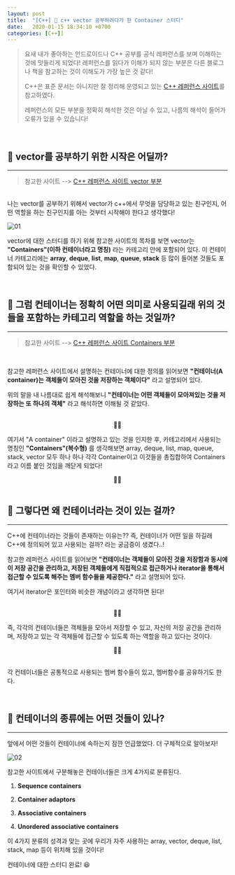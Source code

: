 ```yaml
---
layout: post
title:  "[C++] 🔮 c++ vector 공부하려다가 한 Container 스터디"
date:   2020-01-15 18:34:10 +0700
categories: [C++]]
---
```


> 요새 내가 좋아하는 안드로이드나 C++ 공부를 공식 레퍼런스를 보며 이해하는 것에 맛들리게 되었다! 레퍼런스를 읽다가 이해가 되지 않는 부분은 다른 블로그나 책을 참고하는 것이 이해도가 가장 높은 것 같다!
>
> C++은 표준 문서는 아니지만 잘 정리해 운영되고 있는 [C++ 레퍼런스 사이트](http://www.cplusplus.com/)를 참고하였다.
>
> 레퍼런스의 모든 부분을 정확히 해석한 것은 아닐 수 있고, 나름의 해석이 들어가 오류가 있을 수 있습니다!

<br>

## 🔮 __vector를 공부하기 위한 시작은 어딜까?__
---

> 참고한 사이트 --> [C++ 레퍼런스 사이트 vector 부분](http://www.cplusplus.com/reference/vector/) 

<br>
나는 vector를 공부하기 위해서 vector가 c++에서 무엇을 담당하고 있는 친구인지, 어떤 역할을 하는 친구인지를 아는 것부터 시작해야 한다고 생각했다! 

![01](https://user-images.githubusercontent.com/31889335/72350935-b434db00-3722-11ea-92f2-8f66671a039b.PNG)

vector에 대한 스터디를 하기 위해 참고한 사이트의 목차를 보면 vector는 __"Containers"(이하 컨테이너라고 명칭)__ 라는 카테고리 안에 포함되어 있다. 이 컨테이너 카테고리에는 __array__, __deque__, __list__, __map__, __queue__, __stack__ 등 많이 들어본 것들도 포함되어 있는 것을 확인할 수 있었다. 

<br>


## 🔮 __그럼 컨테이너는 정확히 어떤 의미로 사용되길래 위의 것들을 포함하는 카테고리 역할을 하는 것일까?__
---

> 참고한 사이트 --> [C++ 레퍼런스 사이트 Containers 부분](http://www.cplusplus.com/reference/stl/)

<br>

참고한 레퍼런스 사이트에서 설명하는 컨테이너에 대한 정의를 읽어보면 __"컨테이너(A container)는 객체들이 모아진 것을 저장하는 객체이다"__ 라고 설명되어 있다. 

위의 말을 내 나름대로 쉽게 해석해보니 __"컨테이너는 어떤 객체들이 모아져있는 것을 저장하는 또 하나의 객체"__ 라고 해석하면 이해될 것 같았다. 

<br>

<center>🙌🙌</center>

여기서 "A container" 이라고 설명하고 있는 것을 인지한 후, 카테고리에서 사용되는 명칭인 __"Containers"(복수형)__ 를 생각해보면 array, deque, list, map, queue, stack, vector 모두 하나 하나 각각 Container이고 이것들을 총집합하여 Containers 라고 이름 붙인 것임을 깨닫게 되었다! 

<center>🙌🙌</center>

<br>

## 🔮 __그렇다면 왜 컨테이너라는 것이 있는 걸까?__
---

C++에 컨테이너라는 것들이 존재하는 이유는?? 즉, 컨테이너가 어떤 일을 하길래 C++에 정의되어 있고 사용되는 걸까? 라는 궁금증이 생겼다..!

참고한 레퍼런스 사이트를 읽어보면 __"컨테이너는 객체들이 모아진 것을 저장함과 동시에 이 저장 공간을 관리하고, 저장된 객체들에게 직접적으로 접근하거나 iterator을 통해서 접근할 수 있도록 해주는 멤버 함수들을 제공한다."__ 라고 설명되어 있다.

여기서 iterator은 포인터와 비슷한 개념이라고 생각하면 된다!

<br>

<center>🙌🙌</center>

즉, 각각의 컨테이너들은 객체들을 모아서 저장할 수 있고, 자신의 저장 공간을 관리하며, 저장하고 있는 각 객체들에 접근할 수 있도록 하는 역할을 하고 있다는 것이다.

<center>🙌🙌</center>

<br>

각 컨테이너들은 공통적으로 사용되는 멤버 함수들이 있고, 멤버함수를 공유하기도 한다.

<br>

## 🔮 __컨테이너의 종류에는 어떤 것들이 있나?__
---
앞에서 어떤 것들이 컨테이너에 속하는지 잠깐 언급했었다. 더 구체적으로 알아보자!

![02](https://user-images.githubusercontent.com/31889335/72354306-e21d1e00-3728-11ea-9803-fed78087d911.PNG)

참고한 사이트에서 구분해놓은 컨테이너들은 크게 4가지로 분류된다.

1. __Sequence containers__

2. __Container adaptors__

3. __Associative containers__

4. __Unordered associative containers__

이 4가지 분류의 성격과 맞는 곳에 우리가 자주 사용하는 array, vector, deque, list, stack, map 등이 위치해 있을 것이다!

컨테이너에 대한 스터디 완료! 😆

<br>
